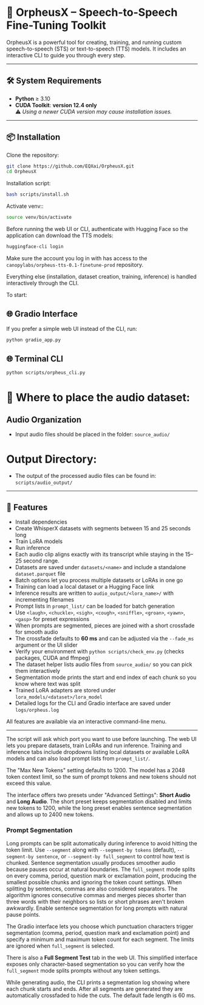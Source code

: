 # 🚀 OrpheusX – Speech-to-Speech Fine-Tuning Toolkit

OrpheusX is a powerful tool for creating, training, and running custom speech-to-speech (STS) or text-to-speech (TTS) models. It includes an interactive CLI to guide you through every step.

---

## 🛠️ System Requirements

- **Python** ≥ 3.10    
- **CUDA Toolkit**: **version 12.4 only**  
  ⚠️ *Using a newer CUDA version may cause installation issues.*

---

## 📦 Installation

Clone the repository:

```bash
git clone https://github.com/EQXai/OrpheusX.git
cd OrpheusX
```

Installation script:

```bash
bash scripts/install.sh
```

Activate venv::

```bash
source venv/bin/activate
```

Before running the web UI or CLI, authenticate with Hugging Face so the
application can download the TTS models:

```bash
huggingface-cli login
```

Make sure the account you log in with has access to the
`canopylabs/orpheus-tts-0.1-finetune-prod` repository.

Everything else (installation, dataset creation, training, inference) is handled interactively through the CLI.

To start:

## 🌐 Gradio Interface

If you prefer a simple web UI instead of the CLI, run:

```bash
python gradio_app.py
```

## 🌐 Terminal CLI

```bash
python scripts/orpheus_cli.py
```

# 📁 Where to place the audio dataset:

##  Audio Organization

- Input audio files should be placed in the folder: `source_audio/`

#  Output Directory:

- The output of the processed audio files can be found in: `scripts/audio_output/`
  
---

## 🧩 Features

- Install dependencies
- Create WhisperX datasets with segments between 15 and 25 seconds long
- Train LoRA models
- Run inference
- Each audio clip aligns exactly with its transcript while staying in the 15–25 second range.
- Datasets are saved under `datasets/<name>` and include a standalone `dataset.parquet` file
- Batch options let you process multiple datasets or LoRAs in one go
- Training can load a local dataset or a Hugging Face link
- Inference results are written to `audio_output/<lora_name>/` with incrementing filenames
- Prompt lists in `prompt_list/` can be loaded for batch generation
- Use `<laugh>`, `<chuckle>`, `<sigh>`, `<cough>`, `<sniffle>`, `<groan>`, `<yawn>`, `<gasp>` for preset expressions
- When prompts are segmented, pieces are joined with a short crossfade for smooth audio
- The crossfade defaults to **60 ms** and can be adjusted via the `--fade_ms` argument or the UI slider
- Verify your environment with `python scripts/check_env.py` (checks packages, CUDA and ffmpeg)
- The dataset helper lists audio files from `source_audio/` so you can pick them interactively
- Segmentation mode prints the start and end index of each chunk so you know where text was split
- Trained LoRA adapters are stored under `lora_models/<dataset>/lora_model`
- Detailed logs for the CLI and Gradio interface are saved under `logs/orpheus.log`

All features are available via an interactive command-line menu.

---

The script will ask which port you want to use before launching.
The web UI lets you prepare datasets, train LoRAs and run inference.
Training and inference tabs include dropdowns listing local datasets or
available LoRA models and can also load prompt lists from `prompt_list/`.

The "Max New Tokens" setting defaults to 1200. The model has a 2048 token
context limit, so the sum of prompt tokens and new tokens should not exceed
this value.

The interface offers two presets under "Advanced Settings": **Short Audio**
and **Long Audio**. The short preset keeps segmentation disabled and limits
new tokens to 1200, while the long preset enables sentence segmentation and
allows up to 2400 new tokens.

### Prompt Segmentation

Long prompts can be split automatically during inference to avoid hitting the
token limit. Use `--segment` along with `--segment-by tokens` (default),
`--segment-by sentence`, or `--segment-by full_segment` to control how text is
chunked. Sentence segmentation usually produces smoother audio because pauses
occur at natural boundaries. The `full_segment` mode splits on every comma,
period, question mark or exclamation point, producing the smallest possible
chunks and ignoring the token count settings. When splitting by sentences,
commas are also considered separators. The
algorithm ignores consecutive commas and merges pieces shorter than three words
with their neighbors so lists or short phrases aren't broken awkwardly. Enable
sentence segmentation for long prompts with natural pause points.

The Gradio interface lets you choose which punctuation characters trigger
segmentation (comma, period, question mark and exclamation point) and specify a
minimum and maximum token count for each segment. The limits are ignored when
`full_segment` is selected.

There is also a **Full Segment Test** tab in the web UI. This simplified
interface exposes only character-based segmentation so you can verify how the
`full_segment` mode splits prompts without any token settings.

While generating audio, the CLI prints a segmentation log showing where each
chunk starts and ends. After all segments are generated they are automatically
crossfaded to hide the cuts. The default fade length is 60 ms.

